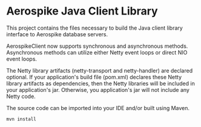 Aerospike Java Client Library
=============================

This project contains the files necessary to build the Java client library 
interface to Aerospike database servers. 

AerospikeClient now supports synchronous and asynchronous methods. Asynchronous 
methods can utilize either Netty event loops or direct NIO event loops.

The Netty library artifacts (netty-transport and netty-handler) are declared optional.
If your application's build file (pom.xml) declares these Netty library artifacts as 
dependencies, then the Netty libraries will be included in your application's jar.
Otherwise, you application's jar will not include any Netty code.

The source code can be imported into your IDE and/or built using Maven.

    mvn install
